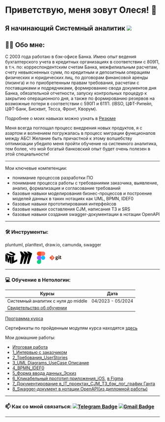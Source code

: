 # Приветствую, меня зовут Олеся! 👋

Я начинающий **Системный аналитик** <img src="https://media.giphy.com/media/WUlplcMpOCEmTGBtBW/giphy.gif" width="30px">
---
## :woman_technologist: Обо мне:

С 2003 года работаю в бэк-офисе Банка. 
Имею опыт ведения бухгалтерского учета в кредитных организациях в соответствии с 809П, в т.ч. по: корреспондентским счетам Банка, межфилиальным расчетам, счету невыясненных сумм, по кредитным и депозитным операциям физических и юридических лиц, по договорам финансовой аренды (лизинга) и по приобретенным правам требования, расчетам с поставщиками и подрядчиками, формированию свода документов дня Банка, обязательной отчетности, запуску контрольных процедур к закрытию операционного дня,
а также по формированию резервов на возможные потери в соответствии с 590П и 611П. 
(IBSO, ЦФТ-Ритейл, ЦФТ-Банк, Бисквит, Тесса, Фронт, Кворум).

Подробнее о моих навыках можно узнать в [Резюме](https://github.com/OlesyaSbytova/Portfolio/blob/main/%D0%A0%D0%B5%D0%B7%D1%8E%D0%BC%D0%B5_%D0%A1%D0%B1%D1%8B%D1%82%D0%BE%D0%B2%D0%B0%20%D0%9E.%D0%92._%D0%A1%D0%90_%D0%A6%D0%A4%D0%A2.pdf)

Меня всегда поглощал процесс внедрения новых продуктов, я с азартом и волнением погружалась в процесс миграции функционалов между АБС!
Желание быть причастной к этому волшебству оптимизации убедило меня пройти обучение на системного аналитика, тем более, что мой богатый банковский опыт будет очень полезен в этой специальности!

---

Мои ключевые компетенции:
- понимание процессов разработки ПО
- понимание процесса работы с требованиями заказчика, выявление, анализ, формализация и согласование требований
- базовые навыки моделирования бизнес-процессов и построение моделей данных в таких нотациях как UML, BPMN, IDEF0
- базовые навыки прототипирования интерфейсов
- базовые навыки составления CJM, написания ТЗ и SRS
- базовые навыки создания swagger-документации в нотации OpenAPI

---

### 🛠 Инструменты:

<div>
pluntuml, planttext, draw.io, camunda, swagger  
  
  <img src="https://github.com/OlesyaSbytova/Portfolio/blob/main/readme-img/uml.svg" title="uml" alt="uml" width="40" height="40"/>&nbsp;
  <img src="https://github.com/OlesyaSbytova/Portfolio/blob/main/readme-img/miro.svg" title="miro" alt="miro" width="40" height="40"/>&nbsp;
  <img src="https://github.com/devicons/devicon/blob/master/icons/figma/figma-original.svg" title="figma" alt="figma" width="40" height="40"/>&nbsp;
  <img src="https://github.com/devicons/devicon/blob/master/icons/git/git-original-wordmark.svg" title="Git" alt="Git" width="40" height="40"/>&nbsp;

</div>

---

### 💻 Обучение в Нетологии:

| Курсы                                                           | Дата              |
| ----------------------------------------------------------------| :---------------: |
| Системный аналитик с нуля до middle                             | 04/2023 - 05/2024 |
| [Свидетельство об обучении](https://github.com/OlesyaSbytova/Portfolio/blob/main/Certificates/%D0%A1%D0%B2%D0%B8%D0%B4%D0%B5%D1%82%D0%B5%D0%BB%D1%8C%D1%81%D1%82%D0%B2%D0%BE%20%D0%BE%D0%B1%20%D0%BE%D0%B1%D1%83%D1%87%D0%B5%D0%BD%D0%B8%D0%B8.pdf)                                   |                   |

[Программа курса](https://github.com/OlesyaSbytova/Portfolio/blob/main/Certificates/%D0%9F%D1%80%D0%BE%D0%B3%D1%80%D0%B0%D0%BC%D0%BC%D0%B0%20%D0%BE%D0%B1%D1%83%D1%87%D0%B5%D0%BD%D0%B8%D1%8F_SystemAnalyst_middle.pdf)

Сертификаты по пройденным модулям курса находятся [здесь](https://github.com/OlesyaSbytova/Portfolio/tree/main/Certificates)                    

Мои домашние работы:
- [Итоговая работа](https://github.com/OlesyaSbytova/Portfolio/blob/main/%D0%97%D0%B0%D0%B4%D0%B0%D0%BD%D0%B8%D1%8F/%D0%A1%D0%BF%D0%B5%D1%86%D0%B8%D1%84%D0%B8%D0%BA%D0%B0%D1%86%D0%B8%D1%8F_%D1%82%D1%80%D0%B5%D0%B1%D0%BE%D0%B2%D0%B0%D0%BD%D0%B8%D0%B9_%D0%9C%D0%9F_%D0%9A%D0%A0%D0%91.pdf)
- [1_Интервью с заказчиком](https://github.com/OlesyaSbytova/Portfolio/blob/main/%D0%97%D0%B0%D0%B4%D0%B0%D0%BD%D0%B8%D1%8F/1_%D0%98%D0%BD%D1%82%D0%B5%D1%80%D0%B2%D1%8C%D1%8E%20%D1%81%20%D0%B7%D0%B0%D0%BA%D0%B0%D0%B7%D1%87%D0%B8%D0%BA%D0%BE%D0%BC_Miro.pdf)
- [2_Требования_UserStories](https://github.com/OlesyaSbytova/Portfolio/blob/main/%D0%97%D0%B0%D0%B4%D0%B0%D0%BD%D0%B8%D1%8F/2_%D0%A2%D1%80%D0%B5%D0%B1%D0%BE%D0%B2%D0%B0%D0%BD%D0%B8%D1%8F_UserStories.pdf)
- [3_UML Diagrams_UseCase Описание](https://view.officeapps.live.com/op/view.aspx?src=https%3A%2F%2Fraw.githubusercontent.com%2FOlesyaSbytova%2FPortfolio%2Fmain%2F%25D0%2597%25D0%25B0%25D0%25B4%25D0%25B0%25D0%25BD%25D0%25B8%25D1%258F%2F3_UML_ActivityPluntuml_ClassPlanttext_UseCase_draw.io_UseCase%25D0%259E%25D0%25BF%25D0%25B8%25D1%2581%25D0%25B0%25D0%25BD%25D0%25B8%25D0%25B5.docx&wdOrigin=BROWSELINK)
- [4_BPMN_IDEF0](https://view.officeapps.live.com/op/view.aspx?src=https%3A%2F%2Fraw.githubusercontent.com%2FOlesyaSbytova%2FPortfolio%2Fmain%2F%25D0%2597%25D0%25B0%25D0%25B4%25D0%25B0%25D0%25BD%25D0%25B8%25D1%258F%2F4_BPMN_IDEF0_draw.io_camunda.docx&wdOrigin=BROWSELINK)
- [5_Форма ввода данных_Эскиз](https://github.com/OlesyaSbytova/Portfolio/blob/main/%D0%97%D0%B0%D0%B4%D0%B0%D0%BD%D0%B8%D1%8F/5_%D0%A4%D0%BE%D1%80%D0%BC%D0%B0%20%D0%B2%D0%B2%D0%BE%D0%B4%D0%B0%20%D0%B4%D0%B0%D0%BD%D0%BD%D1%8B%D1%85_%D0%AD%D1%81%D0%BA%D0%B8%D0%B7_Miro.pdf)
- [6_Кликабельный прототип приложения_iOS](https://github.com/OlesyaSbytova/Portfolio/blob/main/%D0%97%D0%B0%D0%B4%D0%B0%D0%BD%D0%B8%D1%8F/6_Figma_%D0%BA%D0%BB%D0%B8%D0%BA%D0%B0%D0%B1%D0%B5%D0%BB%D1%8C%D0%BD%D1%8B%D0%B9_%D0%BF%D1%80%D0%BE%D1%82%D0%BE%D1%82%D0%B8%D0%BF_%D0%BF%D1%80%D0%B8%D0%BB%D0%BE%D0%B6%D0%B5%D0%BD%D0%B8%D1%8F_iOS.pdf), [в Figma](https://www.figma.com/file/U16T55JPZFw2C6RfSKqgsE/Figma-II?type=design&node-id=0-1&mode=design&t=7uSZxmOmQvOCa5wS-0)
- [7_Документирование в_IT_проектах_CJM_ТЗ_бэк_лог_график Ганта](https://view.officeapps.live.com/op/view.aspx?src=https%3A%2F%2Fraw.githubusercontent.com%2FOlesyaSbytova%2FPortfolio%2Fmain%2F%25D0%2597%25D0%25B0%25D0%25B4%25D0%25B0%25D0%25BD%25D0%25B8%25D1%258F%2F7_%25D0%2594%25D0%25BE%25D0%25BA%25D1%2583%25D0%25BC%25D0%25B5%25D0%25BD%25D1%2582%25D0%25B8%25D1%2580%25D0%25BE%25D0%25B2%25D0%25B0%25D0%25BD%25D0%25B8%25D0%25B5%2520%25D0%25B2_IT_%25D0%25BF%25D1%2580%25D0%25BE%25D0%25B5%25D0%25BA%25D1%2582%25D0%25B0%25D1%2585_CJM_%25D0%25A2%25D0%2597_%25D0%25B1%25D1%258D%25D0%25BA_%25D0%25BB%25D0%25BE%25D0%25B3_%25D0%25B3%25D1%2580%25D0%25B0%25D1%2584%25D0%25B8%25D0%25BA%2520%25D0%2593%25D0%25B0%25D0%25BD%25D1%2582%25D0%25B0.docx&wdOrigin=BROWSELINK)
- [8_Swagger-документ в нотации OpenAPI(из дипломной работы)](https://app.swaggerhub.com/apis/SBITOVALESYA_1/Diplom/1.0.0)
---
### :mailbox: Как со мной связаться: [![Telegram Badge](https://img.shields.io/badge/-OlesyaSbytova-blue?style=flat&logo=Telegram&logoColor=white)](https://t.me/f1llzzz) [![Gmail Badge](https://img.shields.io/badge/-Gmail-red?style=flat&logo=Gmail&logoColor=white)](mailto:sbitovalesya@gmail.com)
---

